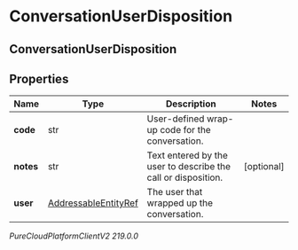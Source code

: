 # ConversationUserDisposition

## ConversationUserDisposition

## Properties

|Name | Type | Description | Notes|
|------------ | ------------- | ------------- | -------------|
| **code** | str | User-defined wrap-up code for the conversation. | |
| **notes** | str | Text entered by the user to describe the call or disposition. | [optional] |
| **user** | [AddressableEntityRef](AddressableEntityRef) | The user that wrapped up the conversation. | |



_PureCloudPlatformClientV2 219.0.0_
